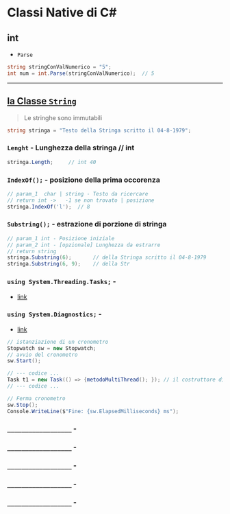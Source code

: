 # Classi Native di C#

## int

- `Parse`
```c#
string stringConValNumerico = "5";
int num = int.Parse(stringConValNumerico);  // 5
```

---
## [la Classe `String`](https://learn.microsoft.com/it-it/dotnet/api/system.string?view=net-7.0)
> Le stringhe sono immutabili

```c#
string stringa = "Testo della Stringa scritto il 04-8-1979";
```

### `Lenght` - Lunghezza della stringa // int
```c#
stringa.Length;     // int 40
```

### `IndexOf();` - posizione della prima occorenza
```c#
// param_1  char | string - Testo da ricercare
// return int ->   -1 se non trovato | posizione
stringa.IndexOf('l');  // 8
```

### `Substring();` - estrazione di porzione di stringa
```c#
// param_1 int - Posizione iniziale
// param_2 int - [opzionale] Lunghezza da estrarre
// return string
stringa.Substring(6);       // della Stringa scritto il 04-8-1979
stringa.Substring(6, 9);    // della Str
```

### `using System.Threading.Tasks;` - 
- [link](https://www.youtube.com/watch?v=iWDJoqNyYKo&list=PLei8GCf80DGOXPHMIEvaokEyduCQ5l9Ee&index=19)

### `using System.Diagnostics;` - 
- [link](https://www.youtube.com/watch?v=iWDJoqNyYKo&list=PLei8GCf80DGOXPHMIEvaokEyduCQ5l9Ee&index=19)

```c#
// istanziazione di un cronometro
Stopwatch sw = new Stopwatch;
// avvio del cronometro
sw.Start();

// --- codice ...
Task t1 = new Task(() => {metodoMultiThread(); }); // il costruttore di Task vuole una funzione che restituisca un System.Action
// --- codice ...

// Ferma cronometro
sw.Stop();
Console.WriteLine($"Fine: {sw.ElapsedMilliseconds} ms");
```

### `__________________` - 
### `__________________` - 
### `__________________` - 
### `__________________` - 
### `__________________` - 